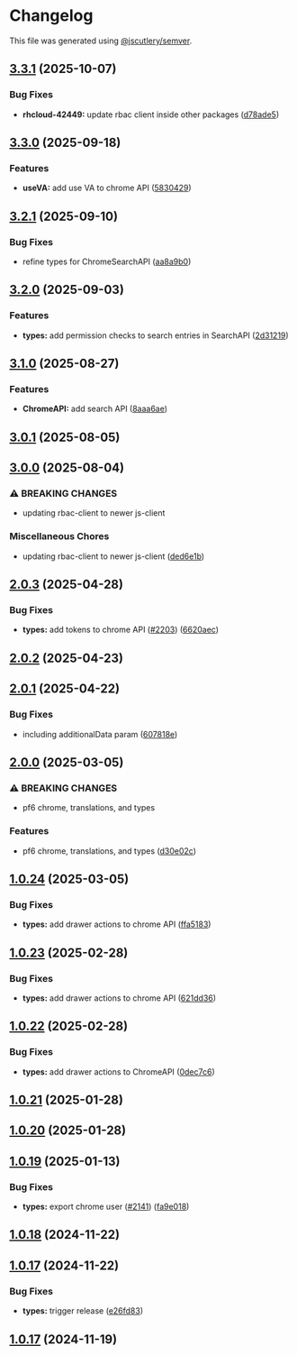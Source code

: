 # Changelog

This file was generated using [@jscutlery/semver](https://github.com/jscutlery/semver).

## [3.3.1](https://github.com/RedHatInsights/frontend-components/compare/@redhat-cloud-services/types-3.3.0...@redhat-cloud-services/types-3.3.1) (2025-10-07)


### Bug Fixes

* **rhcloud-42449:** update rbac client inside other packages ([d78ade5](https://github.com/RedHatInsights/frontend-components/commit/d78ade5be64703a1efc20aed27b2c1c0ddef0dc2))

## [3.3.0](https://github.com/RedHatInsights/frontend-components/compare/@redhat-cloud-services/types-3.2.1...@redhat-cloud-services/types-3.3.0) (2025-09-18)


### Features

* **useVA:** add use VA to chrome API ([5830429](https://github.com/RedHatInsights/frontend-components/commit/5830429722f32f35cad266cd9d9431c11f0e48c1))

## [3.2.1](https://github.com/RedHatInsights/frontend-components/compare/@redhat-cloud-services/types-3.2.0...@redhat-cloud-services/types-3.2.1) (2025-09-10)


### Bug Fixes

* refine types for ChromeSearchAPI ([aa8a9b0](https://github.com/RedHatInsights/frontend-components/commit/aa8a9b0c9fb7017042e5ee4e2a626e5e7292422d))

## [3.2.0](https://github.com/RedHatInsights/frontend-components/compare/@redhat-cloud-services/types-3.1.0...@redhat-cloud-services/types-3.2.0) (2025-09-03)


### Features

* **types:** add permission checks to search entries in SearchAPI ([2d31219](https://github.com/RedHatInsights/frontend-components/commit/2d31219e5372addc9e5a64ebf07545bf84e9885f))

## [3.1.0](https://github.com/RedHatInsights/frontend-components/compare/@redhat-cloud-services/types-3.0.1...@redhat-cloud-services/types-3.1.0) (2025-08-27)


### Features

* **ChromeAPI:** add search API ([8aaa6ae](https://github.com/RedHatInsights/frontend-components/commit/8aaa6ae1fba726fc3c46b169c8c1f13351a4851e))

## [3.0.1](https://github.com/RedHatInsights/frontend-components/compare/@redhat-cloud-services/types-3.0.0...@redhat-cloud-services/types-3.0.1) (2025-08-05)

## [3.0.0](https://github.com/RedHatInsights/frontend-components/compare/@redhat-cloud-services/types-2.0.3...@redhat-cloud-services/types-3.0.0) (2025-08-04)


### ⚠ BREAKING CHANGES

* updating rbac-client to newer js-client

### Miscellaneous Chores

* updating rbac-client to newer js-client ([ded6e1b](https://github.com/RedHatInsights/frontend-components/commit/ded6e1b37aaabb8ad561bdb7eba3a4a4b16a1975))

## [2.0.3](https://github.com/RedHatInsights/frontend-components/compare/@redhat-cloud-services/types-2.0.2...@redhat-cloud-services/types-2.0.3) (2025-04-28)


### Bug Fixes

* **types:** add tokens to chrome API ([#2203](https://github.com/RedHatInsights/frontend-components/issues/2203)) ([6620aec](https://github.com/RedHatInsights/frontend-components/commit/6620aecdfa61b8b3e642ab4a516be2f44ae56ebf))

## [2.0.2](https://github.com/RedHatInsights/frontend-components/compare/@redhat-cloud-services/types-2.0.1...@redhat-cloud-services/types-2.0.2) (2025-04-23)

## [2.0.1](https://github.com/RedHatInsights/frontend-components/compare/@redhat-cloud-services/types-2.0.0...@redhat-cloud-services/types-2.0.1) (2025-04-22)


### Bug Fixes

* including additionalData param ([607818e](https://github.com/RedHatInsights/frontend-components/commit/607818eccff857f52ad79b593fd625b7b4f6bc97))

## [2.0.0](https://github.com/RedHatInsights/frontend-components/compare/@redhat-cloud-services/types-1.0.24...@redhat-cloud-services/types-2.0.0) (2025-03-05)


### ⚠ BREAKING CHANGES

* pf6 chrome, translations, and types

### Features

* pf6 chrome, translations, and types ([d30e02c](https://github.com/RedHatInsights/frontend-components/commit/d30e02cc4059b89ed3d0b2726773d8ef0fdff395))

## [1.0.24](https://github.com/RedHatInsights/frontend-components/compare/@redhat-cloud-services/types-1.0.23...@redhat-cloud-services/types-1.0.24) (2025-03-05)


### Bug Fixes

* **types:** add drawer actions to chrome API ([ffa5183](https://github.com/RedHatInsights/frontend-components/commit/ffa5183c09a88f303b70c343cc90ccab9c1874f2))

## [1.0.23](https://github.com/RedHatInsights/frontend-components/compare/@redhat-cloud-services/types-1.0.22...@redhat-cloud-services/types-1.0.23) (2025-02-28)


### Bug Fixes

* **types:** add drawer actions to chrome API ([621dd36](https://github.com/RedHatInsights/frontend-components/commit/621dd3617dd47de9d2e09d8345ffd3d636420c99))

## [1.0.22](https://github.com/RedHatInsights/frontend-components/compare/@redhat-cloud-services/types-1.0.21...@redhat-cloud-services/types-1.0.22) (2025-02-28)


### Bug Fixes

* **types:** add drawer actions to ChromeAPI ([0dec7c6](https://github.com/RedHatInsights/frontend-components/commit/0dec7c6ccfb28d4c502505ae24b5e24b18e37dc4))

## [1.0.21](https://github.com/RedHatInsights/frontend-components/compare/@redhat-cloud-services/types-1.0.20...@redhat-cloud-services/types-1.0.21) (2025-01-28)

## [1.0.20](https://github.com/RedHatInsights/frontend-components/compare/@redhat-cloud-services/types-1.0.19...@redhat-cloud-services/types-1.0.20) (2025-01-28)

## [1.0.19](https://github.com/RedHatInsights/frontend-components/compare/@redhat-cloud-services/types-1.0.18...@redhat-cloud-services/types-1.0.19) (2025-01-13)


### Bug Fixes

* **types:** export chrome user ([#2141](https://github.com/RedHatInsights/frontend-components/issues/2141)) ([fa9e018](https://github.com/RedHatInsights/frontend-components/commit/fa9e01870b828a8f96bb622050ef411a5fd13e7c))

## [1.0.18](https://github.com/RedHatInsights/frontend-components/compare/@redhat-cloud-services/types-1.0.17...@redhat-cloud-services/types-1.0.18) (2024-11-22)

## [1.0.17](https://github.com/RedHatInsights/frontend-components/compare/@redhat-cloud-services/types-1.0.16...@redhat-cloud-services/types-1.0.17) (2024-11-22)


### Bug Fixes

* **types:** trigger release ([e26fd83](https://github.com/RedHatInsights/frontend-components/commit/e26fd8367f312b8515b0728f32f6972959385292))

## [1.0.17](https://github.com/RedHatInsights/frontend-components/compare/@redhat-cloud-services/types-1.0.16...@redhat-cloud-services/types-1.0.17) (2024-11-19)
